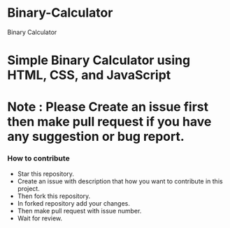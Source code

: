 # Binary-Calculator
Binary Calculator
# Simple Binary Calculator using HTML, CSS, and JavaScript
# Note : Please Create an issue first then make pull request if you have any suggestion or bug report.

### How to contribute <br>

* Star this repository.
* Create an issue with description that how you want to contribute in this project.
* Then fork this repository.
* In forked repository add your changes.
* Then make pull request with issue number.
* Wait for review.
